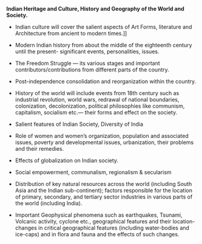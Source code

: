 **Indian Heritage and Culture, History and Geography of the World and Society.**

- Indian culture will cover the salient aspects of Art Forms, literature and Architecture from ancient to modern times.]]

- Modern Indian history from about the middle of the eighteenth century until the present- significant events, personalities, issues.

- The Freedom Struggle — its various stages and important contributors/contributions from different parts of the country.

- Post-independence consolidation and reorganization within the country.

- History of the world will include events from 18th century such as industrial revolution, world wars, redrawal of national boundaries, colonization, decolonization, political philosophies like communism, capitalism, socialism etc.— their forms and effect on the society.

- Salient features of Indian Society, Diversity of India

- Role of women and women’s organization, population and associated issues, poverty and developmental issues, urbanization, their problems and their remedies.

- Effects of globalization on Indian society.

- Social empowerment, communalism, regionalism & secularism

- Distribution of key natural resources across the world (including South Asia and the Indian sub-continent); factors responsible for the location of primary, secondary, and tertiary sector industries in various parts of the world (including India).

- Important Geophysical phenomena such as earthquakes, Tsunami, Volcanic activity, cyclone etc., geographical features and their location-changes in critical geographical features (including water-bodies and ice-caps) and in flora and fauna and the effects of such changes.



